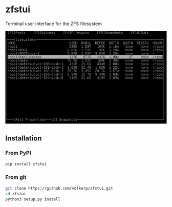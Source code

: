 # zfstui
Terminal user interface for the ZFS filesystem

![screenshot1](images/screenshot1.png "screenshot1")


## Installation

### From PyPI
```bash
pip install zfstui
```

### From git
```bash
git clone https://github.com/volkerp/zfstui.git
cd zfstui
python3 setup.py install
```

